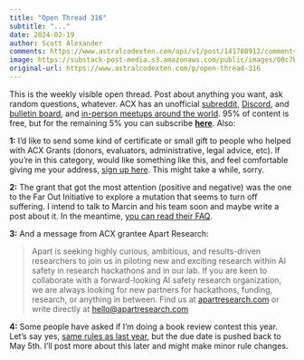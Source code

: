 ```yaml
---
title: "Open Thread 316"
subtitle: "..."
date: 2024-02-19
author: Scott Alexander
comments: https://www.astralcodexten.com/api/v1/post/141788912/comments?&all_comments=true
image: https://substack-post-media.s3.amazonaws.com/public/images/00c7b395-072d-4820-a2c4-53ca26a22adf_251x255.png
original-url: https://www.astralcodexten.com/p/open-thread-316
---
```

This is the weekly visible open thread. Post about anything you want, ask random questions, whatever. ACX has an unofficial [subreddit](https://www.reddit.com/r/slatestarcodex/), [Discord](https://discord.gg/RTKtdut), and [bulletin board](https://www.datasecretslox.com/index.php), and [in-person meetups around the world](https://www.lesswrong.com/community?filters%5B0%5D=SSC). 95% of content is free, but for the remaining 5% you can subscribe **[here](https://astralcodexten.substack.com/subscribe?)**. Also:

**1:** I’d like to send some kind of certificate or small gift to people who helped with ACX Grants (donors, evaluators, administrative, legal advice, etc). If you’re in this category, would like something like this, and feel comfortable giving me your address, [sign up here](https://forms.gle/YpY97XRCCHpnzMoy5). This might take a while, sorry.

**2:** The grant that got the most attention (positive and negative) was the one to the Far Out Initiative to explore a mutation that seems to turn off suffering. I intend to talk to Marcin and his team soon and maybe write a post about it. In the meantime, [you can read their FAQ](https://faroutinitiative.com/FAQ).

**3:** And a message from ACX grantee Apart Research:

> Apart is seeking highly curious, ambitious, and results-driven researchers to join us in piloting new and exciting research within AI safety in research hackathons and in our lab. If you are keen to collaborate with a forward-looking AI safety research organization, we are always looking for new partners for hackathons, funding, research, or anything in between. Find us at [apartresearch.com](http://apartresearch.com) or write directly at hello@apartresearch.com

**4:** Some people have asked if I’m doing a book review contest this year. Let’s say yes, [same rules as last year](/p/book-review-contest-rules-2023), but the due date is pushed back to May 5th. I’ll post more about this later and might make minor rule changes.
